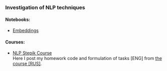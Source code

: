 ### Investigation of NLP techniques  

#### Notebooks:
* [Embeddings](https://nbviewer.org/github/Extremesarova/nlp/blob/main/groundwork/embeddings.ipynb)

#### Courses:
 - [NLP Stepik Course](https://github.com/Extremesarova/nlp/tree/main/stepik_nlp_course "Homework for NLP course from Stepik") \
Here I post my homework code and formulation of tasks [ENG] from [the course [RUS]](https://stepik.org/course/54098/info "Stepik NLP Course"). 